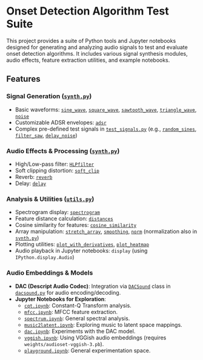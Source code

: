 # Onset Detection Algorithm Test Suite

This project provides a suite of Python tools and Jupyter notebooks designed for generating and analyzing audio signals to test and evaluate onset detection algorithms. It includes various signal synthesis modules, audio effects, feature extraction utilities, and example notebooks.

## Features

### Signal Generation ([`synth.py`](synth.py))
*   Basic waveforms: [`sine_wave`](synth.py), [`square_wave`](synth.py), [`sawtooth_wave`](synth.py), [`triangle_wave`](synth.py), [`noise`](synth.py)
*   Customizable ADSR envelopes: [`adsr`](synth.py)
*   Complex pre-defined test signals in [`test_signals.py`](test_signals.py) (e.g., [`random_sines`](test_signals.py), [`filter_saw`](test_signals.py), [`delay_noise`](test_signals.py))

### Audio Effects & Processing ([`synth.py`](synth.py))
*   High/Low-pass filter: [`HLPfilter`](synth.py)
*   Soft clipping distortion: [`soft_clip`](synth.py)
*   Reverb: [`reverb`](synth.py)
*   Delay: [`delay`](synth.py)

### Analysis & Utilities ([`utils.py`](utils.py))
*   Spectrogram display: [`spectrogram`](utils.py)
*   Feature distance calculation: [`distances`](utils.py)
*   Cosine similarity for features: [`cosine_similarity`](utils.py)
*   Array manipulation: [`stretch_array`](utils.py), [`smoothing`](utils.py), [`norm`](utils.py) (normalization also in [`synth.py`](synth.py))
*   Plotting utilities: [`plot_with_derivatives`](utils.py), [`plot_heatmap`](utils.py)
*   Audio playback in Jupyter notebooks: `display` (using `IPython.display.Audio`)

### Audio Embeddings & Models
*   **DAC (Descript Audio Codec)**: Integration via [`DACSound`](dacsound.py) class in [`dacsound.py`](dacsound.py) for audio encoding/decoding.
*   **Jupyter Notebooks for Exploration**:
    *   [`cqt.ipynb`](cqt.ipynb): Constant-Q Transform analysis.
    *   [`mfcc.ipynb`](mfcc.ipynb): MFCC feature extraction.
    *   [`spectrum.ipynb`](spectrum.ipynb): General spectral analysis.
    *   [`music2latent.ipynb`](music2latent.ipynb): Exploring music to latent space mappings.
    *   [`dac.ipynb`](dac.ipynb): Experiments with the DAC model.
    *   [`vggish.ipynb`](vggish.ipynb): Using VGGish audio embeddings (requires `weights/audioset-vggish-3.pb`).
    *   [`playground.ipynb`](playground.ipynb): General experimentation space.
